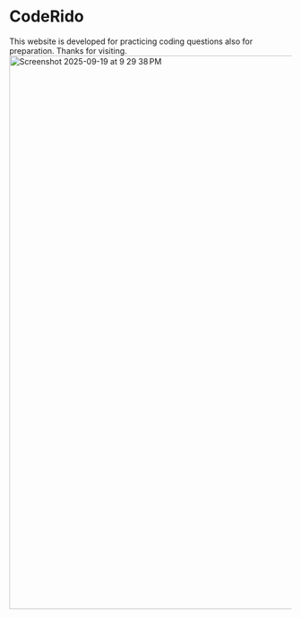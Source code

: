 # CodeRido
This website is developed for practicing coding questions also for preparation.
Thanks for visiting.
<img width="1710" height="989" alt="Screenshot 2025-09-19 at 9 29 38 PM" src="https://github.com/user-attachments/assets/1203fe9f-8e70-4aac-b42d-2ddbcdc7c9a1" />
